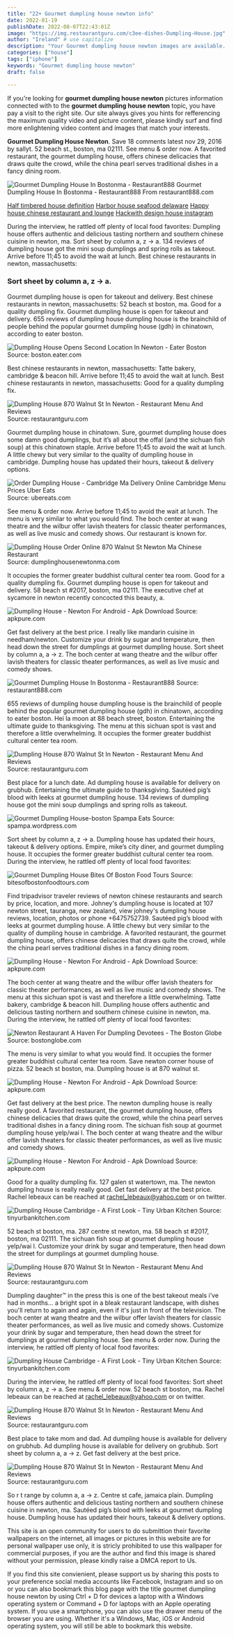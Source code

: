 ```yaml
---
title: "22+ Gourmet dumpling house newton info"
date: 2022-01-19
publishDate: 2022-08-07T22:43:01Z
image: "https://img.restaurantguru.com/c3ee-dishes-Dumpling-House.jpg"
author: "Ireland" # use capitalize
description: "Your Gourmet dumpling house newton images are available. Gourmet dumpling house newton are a topic that is being searched for and liked by netizens today. You can Download the Gourmet dumpling house newton files here. Find and Download all royalty-free vectors."
categories: ["house"]
tags: ["iphone"]
keywords: "Gourmet dumpling house newton"
draft: false

---
```


If you're looking for **gourmet dumpling house newton** pictures information connected with to the **gourmet dumpling house newton** topic, you have pay a visit to the right  site.  Our site always  gives you  hints  for refferencing  the maximum  quality video and picture  content, please kindly surf and find more enlightening video content and images  that match your interests.

**Gourmet Dumpling House Newton**. Save 18 comments latest nov 29, 2016 by sallyt. 52 beach st., boston, ma 02111. See menu &amp; order now. A favorited restaurant, the gourmet dumpling house, offers chinese delicacies that draws quite the crowd, while the china pearl serves traditional dishes in a fancy dining room.

![Gourmet Dumpling House In Bostonma - Restaurant888](https://file.restaurant888.com/yimgs/18236.jpg_1.jpg "Gourmet Dumpling House In Bostonma - Restaurant888")
Gourmet Dumpling House In Bostonma - Restaurant888 From restaurant888.com

[Half timbered house definition](/half-timbered-house-definition/)
[Harbor house seafood delaware](/harbor-house-seafood-delaware/)
[Happy house chinese restaurant and lounge](/happy-house-chinese-restaurant-and-lounge/)
[Hackwith design house instagram](/hackwith-design-house-instagram/)

During the interview, he rattled off plenty of local food favorites: Dumpling house offers authentic and delicious tasting northern and southern chinese cuisine in newton, ma. Sort sheet by column a, z → a. 134 reviews of dumpling house got the mini soup dumplings and spring rolls as takeout. Arrive before 11;45 to avoid the wait at lunch. Best chinese restaurants in newton, massachusetts:

### Sort sheet by column a, z → a.

Gourmet dumpling house is open for takeout and delivery. Best chinese restaurants in newton, massachusetts: 52 beach st boston, ma. Good for a quality dumpling fix. Gourmet dumpling house is open for takeout and delivery. 655 reviews of dumpling house dumpling house is the brainchild of people behind the popular gourmet dumpling house (gdh) in chinatown, according to eater boston.


![Dumpling House Opens Second Location In Newton - Eater Boston](https://cdn.vox-cdn.com/thumbor/PSnG11w62WPHXCj7dPh6VR2HsLU=/60x0:1030x728/1200x800/filters:focal(60x0:1030x728)/cdn.vox-cdn.com/uploads/chorus_image/image/48501831/10467080_1471381763100791_7967225844169896973_o.0.0.jpg "Dumpling House Opens Second Location In Newton - Eater Boston")
Source: boston.eater.com

Best chinese restaurants in newton, massachusetts: Tatte bakery, cambridge &amp; beacon hill. Arrive before 11;45 to avoid the wait at lunch. Best chinese restaurants in newton, massachusetts: Good for a quality dumpling fix.

![Dumpling House 870 Walnut St In Newton - Restaurant Menu And Reviews](https://img.restaurantguru.com/c8ca-Restaurant-Dumpling-House-meals-1.jpg "Dumpling House 870 Walnut St In Newton - Restaurant Menu And Reviews")
Source: restaurantguru.com

Gourmet dumpling house in chinatown. Sure, gourmet dumpling house does some damn good dumplings, but it’s all about the offal (and the sichuan fish soup) at this chinatown staple. Arrive before 11;45 to avoid the wait at lunch. A little chewy but very similar to the quality of dumpling house in cambridge. Dumpling house has updated their hours, takeout &amp; delivery options.

![Order Dumpling House - Cambridge Ma Delivery Online Cambridge Menu Prices Uber Eats](https://d1ralsognjng37.cloudfront.net/e2783d11-b086-43b3-a9a3-ec8772b17e6e.jpeg "Order Dumpling House - Cambridge Ma Delivery Online Cambridge Menu Prices Uber Eats")
Source: ubereats.com

See menu &amp; order now. Arrive before 11;45 to avoid the wait at lunch. The menu is very similar to what you would find. The boch center at wang theatre and the wilbur offer lavish theaters for classic theater performances, as well as live music and comedy shows. Our restaurant is known for.

![Dumpling House Order Online 870 Walnut St Newton Ma Chinese Restaurant](https://ehc-west-0-bucket.s3.us-west-2.amazonaws.com/web/documents/dumplinghousenewtonma/advertisement_56a89e678f86d.jpg "Dumpling House Order Online 870 Walnut St Newton Ma Chinese Restaurant")
Source: dumplinghousenewtonma.com

It occupies the former greater buddhist cultural center tea room. Good for a quality dumpling fix. Gourmet dumpling house is open for takeout and delivery. 58 beach st #2017, boston, ma 02111. The executive chef at sycamore in newton recently concocted this beauty, a.

![Dumpling House - Newton For Android - Apk Download](https://image.winudf.com/v2/image/Y29tLmNoaW5lc2VtZW51b25saW5lLmR1bXBsaW5naG91c2VuZXd0b25tYV9zY3JlZW5zaG90c180X2FkNmIzZGIz/screen-4.jpg?fakeurl=1&amp;type=.jpg "Dumpling House - Newton For Android - Apk Download")
Source: apkpure.com

Get fast delivery at the best price. I really like mandarin cuisine in needham/newton. Customize your drink by sugar and temperature, then head down the street for dumplings at gourmet dumpling house. Sort sheet by column a, a → z. The boch center at wang theatre and the wilbur offer lavish theaters for classic theater performances, as well as live music and comedy shows.

![Gourmet Dumpling House In Bostonma - Restaurant888](https://file.restaurant888.com/yimgs/18236.jpg_1.jpg "Gourmet Dumpling House In Bostonma - Restaurant888")
Source: restaurant888.com

655 reviews of dumpling house dumpling house is the brainchild of people behind the popular gourmet dumpling house (gdh) in chinatown, according to eater boston. Hei la moon at 88 beach street, boston. Entertaining the ultimate guide to thanksgiving. The menu at this sichuan spot is vast and therefore a little overwhelming. It occupies the former greater buddhist cultural center tea room.

![Dumpling House 870 Walnut St In Newton - Restaurant Menu And Reviews](https://10619-2.s.cdn12.com/rests/original/409_179190854.jpg "Dumpling House 870 Walnut St In Newton - Restaurant Menu And Reviews")
Source: restaurantguru.com

Best place for a lunch date. Ad dumpling house is available for delivery on grubhub. Entertaining the ultimate guide to thanksgiving. Sautéed pig’s blood with leeks at gourmet dumpling house. 134 reviews of dumpling house got the mini soup dumplings and spring rolls as takeout.

![Gourmet Dumpling House-boston Spampa Eats](https://spampa.files.wordpress.com/2012/11/image21.jpg "Gourmet Dumpling House-boston Spampa Eats")
Source: spampa.wordpress.com

Sort sheet by column a, z → a. Dumpling house has updated their hours, takeout &amp; delivery options. Empire, mike’s city diner, and gourmet dumpling house. It occupies the former greater buddhist cultural center tea room. During the interview, he rattled off plenty of local food favorites:

![Gourmet Dumpling House Bites Of Boston Food Tours](https://bitesofbostonfoodtours.com/wp-content/uploads/2017/01/Gourmet-Dumpling-House.jpg "Gourmet Dumpling House Bites Of Boston Food Tours")
Source: bitesofbostonfoodtours.com

Find tripadvisor traveler reviews of newton chinese restaurants and search by price, location, and more. Johney&#039;s dumpling house is located at 107 newton street, tauranga, new zealand, view johney&#039;s dumpling house reviews, location, photos or phone +6475752739. Sautéed pig’s blood with leeks at gourmet dumpling house. A little chewy but very similar to the quality of dumpling house in cambridge. A favorited restaurant, the gourmet dumpling house, offers chinese delicacies that draws quite the crowd, while the china pearl serves traditional dishes in a fancy dining room.

![Dumpling House - Newton For Android - Apk Download](https://image.winudf.com/v2/image/Y29tLmNoaW5lc2VtZW51b25saW5lLmR1bXBsaW5naG91c2VuZXd0b25tYV9zY3JlZW5zaG90c18wXzEzMWUwNjQz/screen-0.jpg?fakeurl=1&amp;type=.jpg "Dumpling House - Newton For Android - Apk Download")
Source: apkpure.com

The boch center at wang theatre and the wilbur offer lavish theaters for classic theater performances, as well as live music and comedy shows. The menu at this sichuan spot is vast and therefore a little overwhelming. Tatte bakery, cambridge &amp; beacon hill. Dumpling house offers authentic and delicious tasting northern and southern chinese cuisine in newton, ma. During the interview, he rattled off plenty of local food favorites:

![Newton Restaurant A Haven For Dumpling Devotees - The Boston Globe](https://bostonglobe-prod.cdn.arcpublishing.com/resizer/ljXy_LH_mcstrROcYdDO_KK-2xI=/1440x0/arc-anglerfish-arc2-prod-bostonglobe.s3.amazonaws.com/public/ANH45DGG7EI6LOR5HD7VQPQ7ZM.jpg "Newton Restaurant A Haven For Dumpling Devotees - The Boston Globe")
Source: bostonglobe.com

The menu is very similar to what you would find. It occupies the former greater buddhist cultural center tea room. Save newton corner house of pizza. 52 beach st boston, ma. Dumpling house is at 870 walnut st.

![Dumpling House - Newton For Android - Apk Download](https://image.winudf.com/v2/image/Y29tLmNoaW5lc2VtZW51b25saW5lLmR1bXBsaW5naG91c2VuZXd0b25tYV9zY3JlZW5zaG90c181XzgwODM1Nzhk/screen-5.jpg?fakeurl=1&amp;type=.jpg "Dumpling House - Newton For Android - Apk Download")
Source: apkpure.com

Get fast delivery at the best price. The newton dumpling house is really really good. A favorited restaurant, the gourmet dumpling house, offers chinese delicacies that draws quite the crowd, while the china pearl serves traditional dishes in a fancy dining room. The sichuan fish soup at gourmet dumpling house yelp/wai l. The boch center at wang theatre and the wilbur offer lavish theaters for classic theater performances, as well as live music and comedy shows.

![Dumpling House - Newton For Android - Apk Download](https://image.winudf.com/v2/image/Y29tLmNoaW5lc2VtZW51b25saW5lLmR1bXBsaW5naG91c2VuZXd0b25tYV9zY3JlZW5zaG90c182XzQxNzFjNTE1/screen-6.jpg?fakeurl=1&amp;type=.jpg "Dumpling House - Newton For Android - Apk Download")
Source: apkpure.com

Good for a quality dumpling fix. 127 galen st watertown, ma. The newton dumpling house is really really good. Get fast delivery at the best price. Rachel lebeaux can be reached at rachel_lebeaux@yahoo.com or on twitter.

![Dumpling House Cambridge - A First Look - Tiny Urban Kitchen](https://tinyurbankitchen.com/wp-content/uploads/2014/06/14340852602_99a5501017_z.jpg "Dumpling House Cambridge - A First Look - Tiny Urban Kitchen")
Source: tinyurbankitchen.com

52 beach st boston, ma. 287 centre st newton, ma. 58 beach st #2017, boston, ma 02111. The sichuan fish soup at gourmet dumpling house yelp/wai l. Customize your drink by sugar and temperature, then head down the street for dumplings at gourmet dumpling house.

![Dumpling House 870 Walnut St In Newton - Restaurant Menu And Reviews](https://img.restaurantguru.com/cea0-Restaurant-Dumpling-House-food-1.jpg "Dumpling House 870 Walnut St In Newton - Restaurant Menu And Reviews")
Source: restaurantguru.com

Dumpling daughter™ in the press this is one of the best takeout meals i’ve had in months… a bright spot in a bleak restaurant landscape, with dishes you&#039;ll return to again and again, even if it&#039;s just in front of the television. The boch center at wang theatre and the wilbur offer lavish theaters for classic theater performances, as well as live music and comedy shows. Customize your drink by sugar and temperature, then head down the street for dumplings at gourmet dumpling house. See menu &amp; order now. During the interview, he rattled off plenty of local food favorites:

![Dumpling House Cambridge - A First Look - Tiny Urban Kitchen](https://tinyurbankitchen.com/wp-content/uploads/2014/06/14340835032_8c28b18074_z.jpg "Dumpling House Cambridge - A First Look - Tiny Urban Kitchen")
Source: tinyurbankitchen.com

During the interview, he rattled off plenty of local food favorites: Sort sheet by column a, z → a. See menu &amp; order now. 52 beach st boston, ma. Rachel lebeaux can be reached at rachel_lebeaux@yahoo.com or on twitter.

![Dumpling House 870 Walnut St In Newton - Restaurant Menu And Reviews](https://img.restaurantguru.com/w550/h367/rb66-Dumpling-House-Walnut-St-food-2021-09.jpg "Dumpling House 870 Walnut St In Newton - Restaurant Menu And Reviews")
Source: restaurantguru.com

Best place to take mom and dad. Ad dumpling house is available for delivery on grubhub. Ad dumpling house is available for delivery on grubhub. Sort sheet by column a, a → z. Get fast delivery at the best price.

![Dumpling House 870 Walnut St In Newton - Restaurant Menu And Reviews](https://img.restaurantguru.com/c3ee-dishes-Dumpling-House.jpg "Dumpling House 870 Walnut St In Newton - Restaurant Menu And Reviews")
Source: restaurantguru.com

So r t range by column a, a → z. Centre st cafe, jamaica plain. Dumpling house offers authentic and delicious tasting northern and southern chinese cuisine in newton, ma. Sautéed pig’s blood with leeks at gourmet dumpling house. Dumpling house has updated their hours, takeout &amp; delivery options.

This site is an open community for users to do submittion their favorite wallpapers on the internet, all images or pictures in this website are for personal wallpaper use only, it is stricly prohibited to use this wallpaper for commercial purposes, if you are the author and find this image is shared without your permission, please kindly raise a DMCA report to Us.

If you find this site convienient, please support us by sharing this posts to your preference social media accounts like Facebook, Instagram and so on or you can also bookmark this blog page with the title gourmet dumpling house newton by using Ctrl + D for devices a laptop with a Windows operating system or Command + D for laptops with an Apple operating system. If you use a smartphone, you can also use the drawer menu of the browser you are using. Whether it's a Windows, Mac, iOS or Android operating system, you will still be able to bookmark this website.
